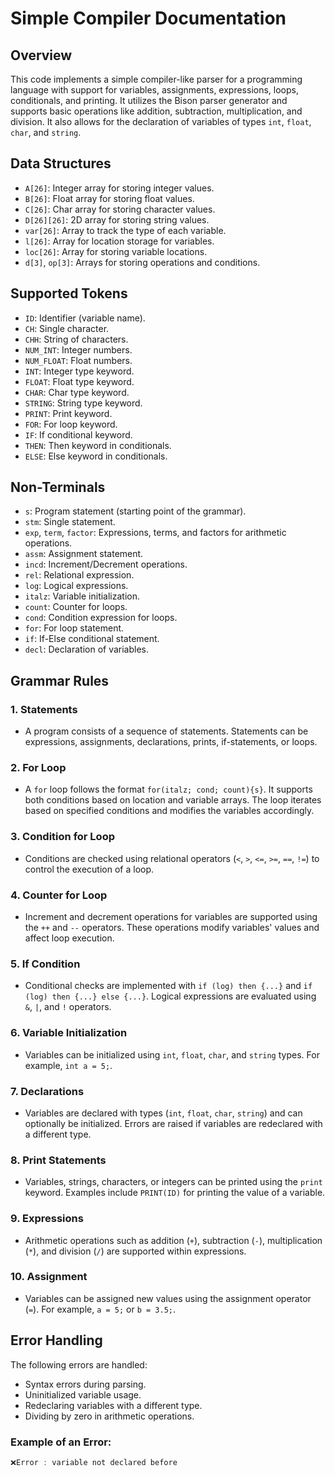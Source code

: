 # Simple Compiler Documentation

## Overview

This code implements a simple compiler-like parser for a programming language with support for variables, assignments, expressions, loops, conditionals, and printing. It utilizes the Bison parser generator and supports basic operations like addition, subtraction, multiplication, and division. It also allows for the declaration of variables of types `int`, `float`, `char`, and `string`.

## Data Structures

- `A[26]`: Integer array for storing integer values.
- `B[26]`: Float array for storing float values.
- `C[26]`: Char array for storing character values.
- `D[26][26]`: 2D array for storing string values.
- `var[26]`: Array to track the type of each variable.
- `l[26]`: Array for location storage for variables.
- `loc[26]`: Array for storing variable locations.
- `d[3]`, `op[3]`: Arrays for storing operations and conditions.
  
## Supported Tokens

- `ID`: Identifier (variable name).
- `CH`: Single character.
- `CHH`: String of characters.
- `NUM_INT`: Integer numbers.
- `NUM_FLOAT`: Float numbers.
- `INT`: Integer type keyword.
- `FLOAT`: Float type keyword.
- `CHAR`: Char type keyword.
- `STRING`: String type keyword.
- `PRINT`: Print keyword.
- `FOR`: For loop keyword.
- `IF`: If conditional keyword.
- `THEN`: Then keyword in conditionals.
- `ELSE`: Else keyword in conditionals.
  
## Non-Terminals

- `s`: Program statement (starting point of the grammar).
- `stm`: Single statement.
- `exp`, `term`, `factor`: Expressions, terms, and factors for arithmetic operations.
- `assm`: Assignment statement.
- `incd`: Increment/Decrement operations.
- `rel`: Relational expression.
- `log`: Logical expressions.
- `italz`: Variable initialization.
- `count`: Counter for loops.
- `cond`: Condition expression for loops.
- `for`: For loop statement.
- `if`: If-Else conditional statement.
- `decl`: Declaration of variables.

## Grammar Rules

### 1. Statements
- A program consists of a sequence of statements. Statements can be expressions, assignments, declarations, prints, if-statements, or loops.
  
### 2. For Loop
- A `for` loop follows the format `for(italz; cond; count){s}`. It supports both conditions based on location and variable arrays. The loop iterates based on specified conditions and modifies the variables accordingly.

### 3. Condition for Loop
- Conditions are checked using relational operators (`<`, `>`, `<=`, `>=`, `==`, `!=`) to control the execution of a loop.

### 4. Counter for Loop
- Increment and decrement operations for variables are supported using the `++` and `--` operators. These operations modify variables' values and affect loop execution.

### 5. If Condition
- Conditional checks are implemented with `if (log) then {...}` and `if (log) then {...} else {...}`. Logical expressions are evaluated using `&`, `|`, and `!` operators.

### 6. Variable Initialization
- Variables can be initialized using `int`, `float`, `char`, and `string` types. For example, `int a = 5;`.

### 7. Declarations
- Variables are declared with types (`int`, `float`, `char`, `string`) and can optionally be initialized. Errors are raised if variables are redeclared with a different type.

### 8. Print Statements
- Variables, strings, characters, or integers can be printed using the `print` keyword. Examples include `PRINT(ID)` for printing the value of a variable.

### 9. Expressions
- Arithmetic operations such as addition (`+`), subtraction (`-`), multiplication (`*`), and division (`/`) are supported within expressions.

### 10. Assignment
- Variables can be assigned new values using the assignment operator (`=`). For example, `a = 5;` or `b = 3.5;`.

## Error Handling

The following errors are handled:
- Syntax errors during parsing.
- Uninitialized variable usage.
- Redeclaring variables with a different type.
- Dividing by zero in arithmetic operations.

### Example of an Error:
```c
❌Error : variable not declared before
